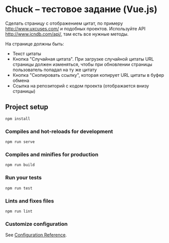 # Chuck – тестовое задание (Vue.js)

Сделать страницу с отображением цитат, по примеру http://www.uxcuses.com/ и подобных проектов.
Используйте API http://www.icndb.com/api/, там есть все нужные методы. 

На странице должны быть:
- Текст цитаты
- Кнопка "Случайная цитата". При загрузке случайной цитаты URL страницы должен изменяться, чтобы при обновлении страницы пользователь попадал на ту же цитату
- Кнопка "Скопировать ссылку", которая копирует URL цитаты в буфер обмена
- Ссылка на репозиторий с кодом проекта (отображается внизу страницы)


## Project setup
```
npm install
```

### Compiles and hot-reloads for development
```
npm run serve
```

### Compiles and minifies for production
```
npm run build
```

### Run your tests
```
npm run test
```

### Lints and fixes files
```
npm run lint
```

### Customize configuration
See [Configuration Reference](https://cli.vuejs.org/config/).
